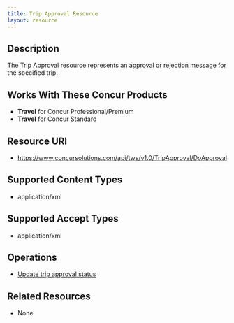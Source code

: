 ```yaml
---
title: Trip Approval Resource 
layout: resource
---
```






## Description
The Trip Approval resource represents an approval or rejection message for the specified trip.

## Works With These Concur Products
* **Travel** for Concur Professional/Premium
* **Travel** for Concur Standard

## Resource URI
* https://www.concursolutions.com/api/tws/v1.0/TripApproval/DoApproval

## Supported Content Types
* application/xml

## Supported Accept Types
* application/xml

## Operations
* [Update trip approval status][1]

## Related Resources
* None
  


[1]: https://developer.concur.com/trip-approval/trip-approval-resource/approval-resource-post
